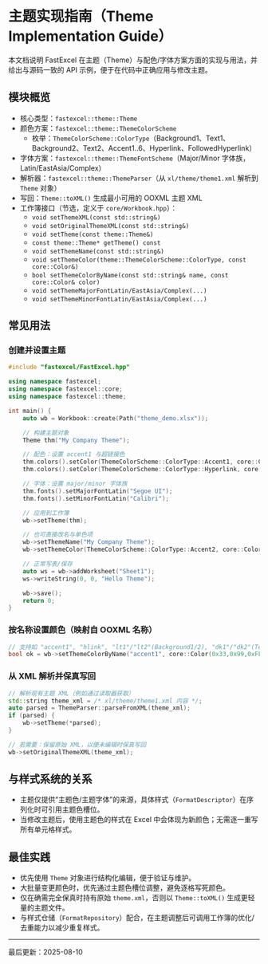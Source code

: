 # 主题实现指南（Theme Implementation Guide）

本文档说明 FastExcel 在主题（Theme）与配色/字体方案方面的实现与用法，并给出与源码一致的 API 示例，便于在代码中正确应用与修改主题。

## 模块概览

- 核心类型：`fastexcel::theme::Theme`
- 颜色方案：`fastexcel::theme::ThemeColorScheme`
  - 枚举：`ThemeColorScheme::ColorType`（Background1、Text1、Background2、Text2、Accent1..6、Hyperlink、FollowedHyperlink）
- 字体方案：`fastexcel::theme::ThemeFontScheme`（Major/Minor 字体族，Latin/EastAsia/Complex）
- 解析器：`fastexcel::theme::ThemeParser`（从 `xl/theme/theme1.xml` 解析到 `Theme` 对象）
- 写回：`Theme::toXML()` 生成最小可用的 OOXML 主题 XML
- 工作簿接口（节选，定义于 `core/Workbook.hpp`）：
  - `void setThemeXML(const std::string&)`
  - `void setOriginalThemeXML(const std::string&)`
  - `void setTheme(const theme::Theme&)`
  - `const theme::Theme* getTheme() const`
  - `void setThemeName(const std::string&)`
  - `void setThemeColor(theme::ThemeColorScheme::ColorType, const core::Color&)`
  - `bool setThemeColorByName(const std::string& name, const core::Color& color)`
  - `void setThemeMajorFontLatin/EastAsia/Complex(...)`
  - `void setThemeMinorFontLatin/EastAsia/Complex(...)`

## 常见用法

### 创建并设置主题

```cpp
#include "fastexcel/FastExcel.hpp"

using namespace fastexcel;
using namespace fastexcel::core;
using namespace fastexcel::theme;

int main() {
    auto wb = Workbook::create(Path("theme_demo.xlsx"));

    // 构建主题对象
    Theme thm("My Company Theme");

    // 配色：设置 accent1 与超链接色
    thm.colors().setColor(ThemeColorScheme::ColorType::Accent1, core::Color(0x33, 0x99, 0xFF));
    thm.colors().setColor(ThemeColorScheme::ColorType::Hyperlink, core::Color(0x00, 0x66, 0xCC));

    // 字体：设置 major/minor 字体族
    thm.fonts().setMajorFontLatin("Segoe UI");
    thm.fonts().setMinorFontLatin("Calibri");

    // 应用到工作簿
    wb->setTheme(thm);

    // 也可直接改名与单色项
    wb->setThemeName("My Company Theme");
    wb->setThemeColor(ThemeColorScheme::ColorType::Accent2, core::Color(0x22, 0x88, 0x44));

    // 正常写表/保存
    auto ws = wb->addWorksheet("Sheet1");
    ws->writeString(0, 0, "Hello Theme");

    wb->save();
    return 0;
}
```

### 按名称设置颜色（映射自 OOXML 名称）

```cpp
// 支持如 "accent1", "hlink", "lt1"/"lt2"(Background1/2), "dk1"/"dk2"(Text1/2) 等名称
bool ok = wb->setThemeColorByName("accent1", core::Color(0x33,0x99,0xFF));
```

### 从 XML 解析并保真写回

```cpp
// 解析现有主题 XML（例如通过读取器获取）
std::string theme_xml = /* xl/theme/theme1.xml 内容 */;
auto parsed = ThemeParser::parseFromXML(theme_xml);
if (parsed) {
    wb->setTheme(*parsed);
}

// 若需要：保留原始 XML，以便未编辑时保真写回
wb->setOriginalThemeXML(theme_xml);
```

## 与样式系统的关系

- 主题仅提供“主题色/主题字体”的来源，具体样式（`FormatDescriptor`）在序列化时可引用主题色槽位。
- 当修改主题后，使用主题色的样式在 Excel 中会体现为新颜色；无需逐一重写所有单元格样式。

## 最佳实践

- 优先使用 `Theme` 对象进行结构化编辑，便于验证与维护。
- 大批量变更颜色时，优先通过主题色槽位调整，避免逐格写死颜色。
- 仅在确需完全保真时持有原始 `theme.xml`，否则以 `Theme::toXML()` 生成更轻量的主题文件。
- 与样式仓储（`FormatRepository`）配合，在主题调整后可调用工作簿的优化/去重能力以减少重复样式。

---

最后更新：2025-08-10
